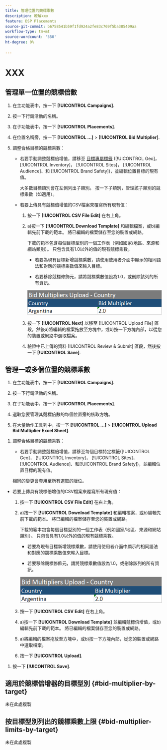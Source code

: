 ```yaml
---
title: 管理位置的競標乘數
description: 瞭解xxx
feature: DSP Placements
source-git-commit: b6758541b59f1fd924a2fe83c769f5ba385409aa
workflow-type: tm+mt
source-wordcount: '550'
ht-degree: 0%

---
```


# XXX

## 管理單一位置的競標倍數

1. 在主功能表中，按一下 **[!UICONTROL Campaigns]**.

1. 按一下行銷活動的名稱。

1. 在子功能表中，按一下 **[!UICONTROL Placements]**.

1. 在位置名稱旁，按一下  **[!UICONTROL ...]** > **[!UICONTROL Bid Multiplier]**.

1. 調整合格目標的競標乘數：

   * 若要手動調整競標倍增值，請移至 [目標專屬標籤](#bid-multiplier-by-target) ([!UICONTROL Geo]， [!UICONTROL Inventory]， [!UICONTROL Sites]， [!UICONTROL Audience]、和 [!UICONTROL Brand Safety])，並編輯位置目標的現有值。

     大多數目標類別會在左側列出子類別。 按一下子類別，管理該子類別的競標乘數（如適用）。

   * 若要上傳具有競標倍增值的CSV檔案來覆寫所有現有值：

      1. 按一下 **[!UICONTROL CSV File Edit]** 在右上角。

      1. a)按一下 **[!UICONTROL Download Template]** 和編輯檔案，或b)編輯先前下載的範本。 將已編輯的檔案儲存至您的裝置或網路。

         下載的範本包含每個目標型別的一個工作表（例如國家/地區、來源和網站類別）。 只包含具有1.0以外的值的現有競標乘數。

         * 若要為現有目標新增競標乘數，請使用使用者介面中顯示的相同語法和對應的競標乘數值來輸入目標。

         * 若要移除競標修飾元，請將競標乘數值設為1.0，或刪除該列的所有資訊。

         ![競標乘數試算表檔案中的範例列](/help/dsp/assets/bid-multiplier-spreadsheet.png "競標乘數試算表檔案中的範例列")

      1. 按一下 **[!UICONTROL Next]** 以移至 [!UICONTROL Upload File] 區段，然後a)將編輯的檔案拖放至方塊中，或b)按一下方塊內部，以從您的裝置或網路中選取檔案。

      1. 驗證中已上傳的資料 [!UICONTROL Review & Submit] 區段，然後按一下 **[!UICONTROL Save]**.

## 管理一或多個位置的競標乘數

<!-- verify all and edit accordingly -->

1. 在主功能表中，按一下 **[!UICONTROL Campaigns]**.

1. 按一下行銷活動的名稱。

1. 在子功能表中，按一下 **[!UICONTROL Placements]**.

1. 選取您要管理其競標倍數的每個位置旁的核取方塊。

1. 在大量動作工具列中，按一下 **[!UICONTROL ...]** > **[!UICONTROL Upload Bid Multiplier Excel Sheet]**.

<!-- Check the following this functionality when available in UAT -->

1. 調整合格目標的競標乘數：

   * 若要手動調整競標倍增值，請移至每個目標特定標籤([!UICONTROL Geo]， [!UICONTROL Inventory]， [!UICONTROL Sites]， [!UICONTROL Audience]、和[!UICONTROL Brand Safety])，並編輯位置目標的現有值。

   相同的變更會套用至所有選取的版位。

* 若要上傳具有競標倍增值的CSV檔案來覆寫所有現有值：

   1. 按一下 **[!UICONTROL CSV File Edit]** 在右上角。

   1. a)按一下 **[!UICONTROL Download Template]** 和編輯檔案，或b)編輯先前下載的範本。 將已編輯的檔案儲存至您的裝置或網路。

      下載的範本包含每個目標型別的一個工作表（例如國家/地區、來源和網站類別）。 只包含具有1.0以外的值的現有競標乘數。

      * 若要為現有目標新增競標乘數，請使用使用者介面中顯示的相同語法和對應的競標乘數值來輸入目標。

      * 若要移除競標修飾元，請將競標乘數值設為1.0，或刪除該列的所有資訊。

      ![競標乘數試算表檔案中的範例列](/help/dsp/assets/bid-multiplier-spreadsheet.png "競標乘數試算表檔案中的範例列")

   1. 按一下 **[!UICONTROL CSV Edit]** 在右上角。

   1. a)按一下 **[!UICONTROL Download Template]** 並編輯競標倍增值，或b)編輯先前下載的範本。 將已編輯的檔案儲存至您的裝置或網路。

   1. a)將編輯的檔案拖放至方塊中，或b)按一下方塊內部，從您的裝置或網路中選取檔案。

   1. 按一下 **[!UICONTROL Upload]**.

1. 按一下 **[!UICONTROL Save]**.

## 適用於競標倍增器的目標型別 {#bid-multiplier-by-target}

未在此處複製

## 按目標型別列出的競標乘數上限 {#bid-multiplier-limits-by-target}

未在此處複製

<!--

>[!MORELIKETHIS]
>
>* [About Placement Management](placement-about.md)
>* [Edit Placements](placement-edit.md)
>* [View the Change Log for a Placement](placement-change-log.md)
>* [Placement Settings](placement-settings.md)
 -->
